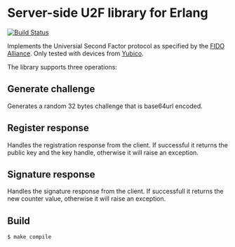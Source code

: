 Server-side U2F library for Erlang
=====
[![Build Status](https://api.travis-ci.org/sharpfin/u2f-erl.svg)](https://travis-ci.org/sharpfin/u2f-erl)

Implements the Universial Second Factor protocol as specified by the [FIDO Alliance](https://fidoalliance.org/specifications/download/). Only tested with devices from [Yubico](https://www.yubico.com/applications/fido/).

The library supports three operations:

Generate challenge
------
Generates a random 32 bytes challenge that is base64url encoded.

Register response
------
Handles the registration response from the client.
If successful it returns the public key and the key handle, otherwise it will raise an exception.

Signature response
------
Handles the signature response from the client.
If successfull it returns the new counter value, otherwise it will raise an exception.

Build
-----
    $ make compile
